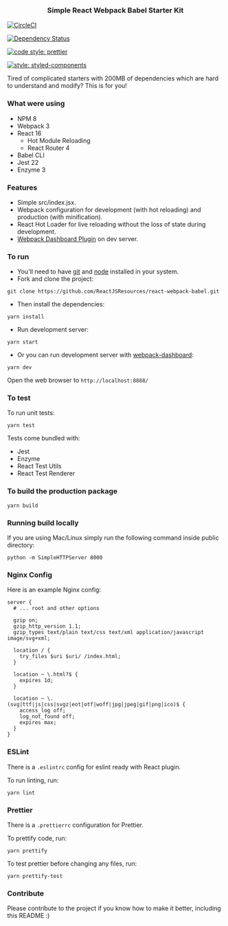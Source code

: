 
<p align="center">
    <h3 align="center">Simple React Webpack Babel Starter Kit<br></h3>
</p>

[![CircleCI](https://circleci.com/gh/ReactJSResources/react-webpack-babel/tree/master.svg?style=svg)](https://circleci.com/gh/ReactJSResources/react-webpack-babel/tree/master)

[![Dependency Status](https://img.shields.io/david/ReactJSResources/react-webpack-babel.svg)](https://david-dm.org/dylang/npm-check)

[![code style: prettier](https://img.shields.io/badge/code_style-prettier-ff69b4.svg?style=flat-square)](https://github.com/prettier/prettier)

[![style: styled-components](https://img.shields.io/badge/style-%F0%9F%92%85%20styled--components-orange.svg?colorB=daa357&colorA=db748e)](https://github.com/styled-components/styled-components)

Tired of complicated starters with 200MB of dependencies which are hard to understand and modify? This is for you!

### What were using

* NPM 8
* Webpack 3
* React 16
    * Hot Module Reloading
    * React Router 4
* Babel CLI
* Jest 22
* Enzyme 3

### Features

* Simple src/index.jsx.
* Webpack configuration for development (with hot reloading) and production (with minification).
* React Hot Loader for live reloading without the loss of state during development.
* [Webpack Dashboard Plugin](https://github.com/FormidableLabs/webpack-dashboard) on dev server.

### To run

* You'll need to have [git](https://git-scm.com/) and [node](https://nodejs.org/en/) installed in your system.
* Fork and clone the project:

```
git clone https://github.com/ReactJSResources/react-webpack-babel.git
```

* Then install the dependencies:

```
yarn install
```

* Run development server:

```
yarn start
```

* Or you can run development server with [webpack-dashboard](https://github.com/FormidableLabs/webpack-dashboard):

```
yarn dev
```

Open the web browser to `http://localhost:8888/`

### To test
To run unit tests:

```
yarn test
```

Tests come bundled with:

* Jest
* Enzyme
* React Test Utils
* React Test Renderer

### To build the production package

```
yarn build
```

### Running build locally

If you are using Mac/Linux simply run the following command inside public directory:

```
python -m SimpleHTTPServer 8000
```

### Nginx Config

Here is an example Nginx config:

```
server {
  # ... root and other options

  gzip on;
  gzip_http_version 1.1;
  gzip_types text/plain text/css text/xml application/javascript image/svg+xml;

  location / {
    try_files $uri $uri/ /index.html;
  }

  location ~ \.html?$ {
    expires 1d;
  }

  location ~ \.(svg|ttf|js|css|svgz|eot|otf|woff|jpg|jpeg|gif|png|ico)$ {
    access_log off;
    log_not_found off;
    expires max;
  }
}
```

### ESLint
There is a `.eslintrc` config for eslint ready with React plugin.

To run linting, run:

```
yarn lint
```

### Prettier
There is a `.prettierrc` configuration for Prettier.

To prettify code, run:

```
yarn prettify
```

To test prettier before changing any files, run:

```
yarn prettify-test
```

### Contribute
Please contribute to the project if you know how to make it better, including this README :)
